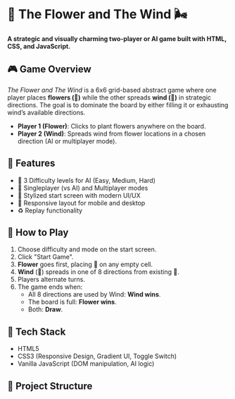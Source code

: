 # 🌸 The Flower and The Wind 🌬️

**A strategic and visually charming two-player or AI game built with HTML, CSS, and JavaScript.**

## 🎮 Game Overview

*The Flower and The Wind* is a 6x6 grid-based abstract game where one player places **flowers (🌸)** while the other spreads **wind (🌱)** in strategic directions. The goal is to dominate the board by either filling it or exhausting wind’s available directions.

- **Player 1 (Flower)**: Clicks to plant flowers anywhere on the board.
- **Player 2 (Wind)**: Spreads wind from flower locations in a chosen direction (AI or multiplayer mode).

## 🧠 Features

- 🎯 3 Difficulty levels for AI (Easy, Medium, Hard)
- 👥 Singleplayer (vs AI) and Multiplayer modes
- 🌈 Stylized start screen with modern UI/UX
- 📱 Responsive layout for mobile and desktop
- ♻️ Replay functionality

## 🚀 How to Play

1. Choose difficulty and mode on the start screen.
2. Click "Start Game".
3. **Flower** goes first, placing 🌸 on any empty cell.
4. **Wind** (🌱) spreads in one of 8 directions from existing 🌸.
5. Players alternate turns.
6. The game ends when:
   - All 8 directions are used by Wind: **Wind wins**.
   - The board is full: **Flower wins**.
   - Both: **Draw**.

## 🔧 Tech Stack

- HTML5
- CSS3 (Responsive Design, Gradient UI, Toggle Switch)
- Vanilla JavaScript (DOM manipulation, AI logic)

## 📂 Project Structure


